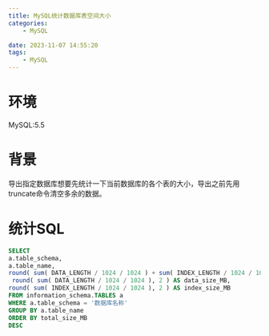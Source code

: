 ```yaml
---
title: MySQL统计数据库表空间大小
categories:
	- MySQL

date: 2023-11-07 14:55:20
tags: 
	- MySQL
---
```

<!-- toc -->

# <span id="inline-blue">环境</span>
MySQL:5.5
# <span id="inline-blue">背景</span>
导出指定数据库想要先统计一下当前数据库的各个表的大小，导出之前先用truncate命令清空多余的数据。

# <span id="inline-blue">统计SQL</span>
```sql
SELECT
a.table_schema,
a.table_name,
round( sum( DATA_LENGTH / 1024 / 1024 ) + sum( INDEX_LENGTH / 1024 / 1024 ), 2 )  AS total_size_MB,
 round( sum( DATA_LENGTH / 1024 / 1024 ), 2 ) AS data_size_MB,
round( sum( INDEX_LENGTH / 1024 / 1024 ), 2 ) AS index_size_MB
FROM information_schema.TABLES a
WHERE a.table_schema = '数据库名称'
GROUP BY a.table_name
ORDER BY total_size_MB
DESC
```



